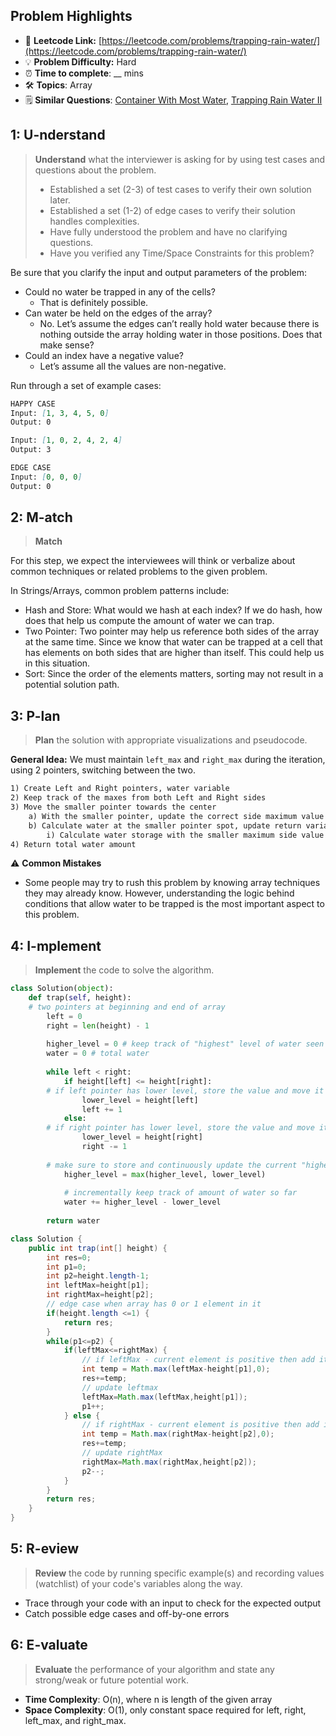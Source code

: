 ## Problem Highlights

* 🔗 **Leetcode Link:** [https://leetcode.com/problems/trapping-rain-water/](https://leetcode.com/problems/trapping-rain-water/)
* 💡 **Problem Difficulty:** Hard
* ⏰ **Time to complete**: __ mins
* 🛠️ **Topics**: Array
* 🗒️ **Similar Questions**: [Container With Most Water](https://leetcode.com/problems/container-with-most-water/), [Trapping Rain Water II](https://leetcode.com/problems/trapping-rain-water-ii/)
    
## 1: U-nderstand
 
> **Understand** what the interviewer is asking for by using test cases and questions about the problem.
> 
> - Established a set (2-3) of test cases to verify their own solution later.
> - Established a set (1-2) of edge cases to verify their solution handles complexities.
> - Have fully understood the problem and have no clarifying questions.
> - Have you verified any Time/Space Constraints for this problem?

Be sure that you clarify the input and output parameters of the problem:

- Could no water be trapped in any of the cells?
  - That is definitely possible.
- Can water be held on the edges of the array?
  - No. Let’s assume the edges can’t really hold water because there is nothing outside the array holding water in those positions. Does that make sense?
- Could an index have a negative value?
  - Let’s assume all the values are non-negative.

Run through a set of example cases:

```markdown
HAPPY CASE
Input: [1, 3, 4, 5, 0] 
Output: 0

Input: [1, 0, 2, 4, 2, 4] 
Output: 3

EDGE CASE
Input: [0, 0, 0] 
Output: 0
```   
    
## 2: M-atch

> **Match** 

For this step, we expect the interviewees will think or verbalize about common techniques or related problems to the given problem.

In Strings/Arrays, common problem patterns include:

- Hash and Store: What would we hash at each index? If we do hash, how does that help us compute the amount of water we can trap.
- Two Pointer: Two pointer may help us reference both sides of the array at the same time. Since we know that water can be trapped at a cell that has elements on both sides that are higher than itself. This could help us in this situation.
- Sort: Since the order of the elements matters, sorting may not result in a potential solution path.

## 3: P-lan

> **Plan** the solution with appropriate visualizations and pseudocode.

**General Idea:** We must maintain `left_max` and `right_max` during the iteration, using 2 pointers, switching between the two.

```markdown
1) Create Left and Right pointers, water variable
2) Keep track of the maxes from both Left and Right sides
3) Move the smaller pointer towards the center
    a) With the smaller pointer, update the correct side maximum value
    b) Calculate water at the smaller pointer spot, update return variable
        i) Calculate water storage with the smaller maximum side value (L/R)
4) Return total water amount
```

⚠️ **Common Mistakes**

* Some people may try to rush this problem by knowing array techniques they may already know. However, understanding the logic behind conditions that allow water to be trapped is the most important aspect to this problem.

## 4: I-mplement

> **Implement** the code to solve the algorithm.

```python
class Solution(object):
    def trap(self, height):
	# two pointers at beginning and end of array
        left = 0
        right = len(height) - 1
		
        higher_level = 0 # keep track of "highest" level of water seen so far
        water = 0 # total water
		
        while left < right:
            if height[left] <= height[right]:
		# if left pointer has lower level, store the value and move it one step to right
                lower_level = height[left]
                left += 1
            else:
		# if right pointer has lower level, store the value and move it one step to left
                lower_level = height[right]
                right -= 1
				
	    # make sure to store and continuously update the current "highest" level of water
            higher_level = max(higher_level, lower_level)
			
            # incrementally keep track of amount of water so far
            water += higher_level - lower_level
			
        return water
```
```java
class Solution {
    public int trap(int[] height) {
        int res=0;
        int p1=0;
        int p2=height.length-1;
        int leftMax=height[p1];
        int rightMax=height[p2];
        // edge case when array has 0 or 1 element in it
        if(height.length <=1) {
            return res;
        }
        while(p1<=p2) {
            if(leftMax<=rightMax) {
                // if leftMax - current element is positive then add it to res
                int temp = Math.max(leftMax-height[p1],0);
                res+=temp;
                // update leftmax
                leftMax=Math.max(leftMax,height[p1]);
                p1++;
            } else {
                // if rightMax - current element is positive then add it to res
                int temp = Math.max(rightMax-height[p2],0);
                res+=temp;
                // update rightMax
                rightMax=Math.max(rightMax,height[p2]);
                p2--;
            }
        }
        return res;
    }
}
```
    
## 5: R-eview

> **Review** the code by running specific example(s) and recording values (watchlist) of your code's variables along the way.

- Trace through your code with an input to check for the expected output
- Catch possible edge cases and off-by-one errors

## 6: E-valuate

> **Evaluate** the performance of your algorithm and state any strong/weak or future potential work.
    
* **Time Complexity**: O(n), where n is length of the given array
* **Space Complexity**: O(1), only constant space required for left, right, left_max, and right_max.

